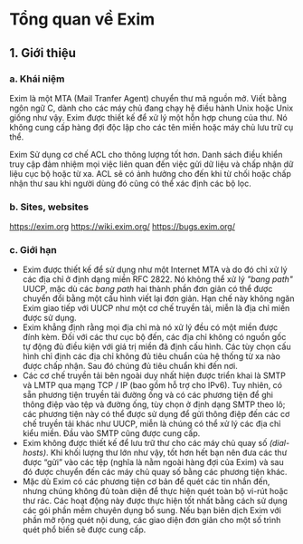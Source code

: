 # Tổng quan về Exim

## 1. Giới thiệu

### a. Khái niệm

Exim là một MTA (Mail Tranfer Agent) chuyển thư mã nguồn mở. Viết bằng ngôn ngữ C, dành cho các máy chủ đang chạy hệ điều hành Unix hoặc Unix giống như vậy. Exim được thiết kế để xử lý một hỗn hợp chung của thư. Nó không cung cấp hàng đợi độc lập cho các tên miền hoặc máy chủ lưu trữ cụ thể.

Exim Sử dụng cơ chế ACL cho thông lượng tốt hơn. Danh sách điều khiển truy cập đảm nhiệm mọi việc liên quan đến việc gửi dữ liệu và chấp nhận dữ liệu cục bộ hoặc từ xa. ACL sẽ có ảnh hưởng cho đến khi từ chối hoặc chấp nhận thư sau khi người dùng đó cũng có thể xác định các bộ lọc.

### b. Sites, websites
 https://exim.org https://wiki.exim.org/ https://bugs.exim.org/

### c. Giới hạn

- Exim được thiết kế để sử dụng như một Internet MTA và do đó chỉ xử lý các địa chỉ ở định dạng miền RFC 2822. Nó không thể xử lý *"bang path"* UUCP, mặc dù các *bang path* hai thành phần đơn giản có thể được chuyển đổi bằng một cấu hình viết lại đơn giản. Hạn chế này không ngăn Exim giao tiếp với UUCP như một cơ chế truyền tải, miễn là địa chỉ miền được sử dụng.
- Exim khẳng định rằng mọi địa chỉ mà nó xử lý đều có một miền được đính kèm. Đối với các thư cục bộ đến, các địa chỉ không có nguồn gốc tự động đủ điều kiện với giá trị miền đã định cấu hình. Các tùy chọn cấu hình chỉ định các địa chỉ không đủ tiêu chuẩn của hệ thống từ xa nào được chấp nhận. Sau đó chúng đủ tiêu chuẩn khi đến nơi.
- Các cơ chế truyền tải bên ngoài duy nhất hiện được triển khai là SMTP và LMTP qua mạng TCP / IP (bao gồm hỗ trợ cho IPv6). Tuy nhiên, có sẵn phương tiện truyền tải đường ống và có các phương tiện để ghi thông điệp vào tệp và đường ống, tùy chọn ở định dạng SMTP theo lô; các phương tiện này có thể được sử dụng để gửi thông điệp đến các cơ chế truyền tải khác như UUCP, miễn là chúng có thể xử lý các địa chỉ kiểu miền. Đầu vào SMTP cũng được cung cấp.
- Exim không được thiết kế để lưu trữ thư cho các máy chủ quay số *(dial-hosts)*. Khi khối lượng thư lớn như vậy, tốt hơn hết bạn nên đưa các thư được “gửi” vào các tệp (nghĩa là nằm ngoài hàng đợi của Exim) và sau đó được chuyển đến các máy chủ quay số bằng các phương tiện khác.
- Mặc dù Exim có các phương tiện cơ bản để quét các tin nhắn đến, nhưng chúng không đủ toàn diện để thực hiện quét toàn bộ vi-rút hoặc thư rác. Các hoạt động này được thực hiện tốt nhất bằng cách sử dụng các gói phần mềm chuyên dụng bổ sung. Nếu bạn biên dịch Exim với phần mở rộng quét nội dung, các giao diện đơn giản cho một số trình quét phổ biến sẽ được cung cấp.

